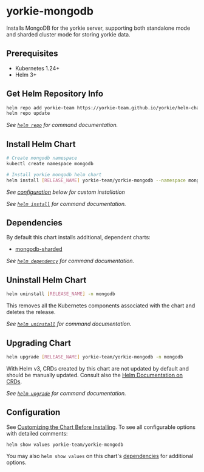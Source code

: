 # yorkie-mongodb

Installs MongoDB for the yorkie server, supporting both standalone mode and sharded cluster mode for storing yorkie data.

## Prerequisites

- Kubernetes 1.24+
- Helm 3+

## Get Helm Repository Info

```bash
helm repo add yorkie-team https://yorkie-team.github.io/yorkie/helm-charts
helm repo update
```

_See [`helm repo`](https://helm.sh/docs/helm/helm_repo/) for command documentation._

## Install Helm Chart

```bash
# Create mongodb namespace
kubectl create namespace mongodb

# Install yorkie mongodb helm chart
helm install [RELEASE_NAME] yorkie-team/yorkie-mongodb --namespace mongodb --set=sharded.enabled=true
```

_See [configuration](#configuration) below for custom installation_

_See [`helm install`](https://helm.sh/docs/helm/helm_install/) for command documentation._

## Dependencies

By default this chart installs additional, dependent charts:

- [mongodb-sharded](https://github.com/bitnami/charts/tree/main/bitnami/mongodb-sharded)

_See [`helm dependency`](https://helm.sh/docs/helm/helm_dependency/) for command documentation._

## Uninstall Helm Chart

```bash
helm uninstall [RELEASE_NAME] -n mongodb
```

This removes all the Kubernetes components associated with the chart and deletes the release.

_See [`helm uninstall`](https://helm.sh/docs/helm/helm_uninstall/) for command documentation._

## Upgrading Chart

```bash
helm upgrade [RELEASE_NAME] yorkie-team/yorkie-mongodb -n mongodb
```

With Helm v3, CRDs created by this chart are not updated by default and should be manually updated.
Consult also the [Helm Documentation on CRDs](https://helm.sh/docs/chart_best_practices/custom_resource_definitions).

_See [`helm upgrade`](https://helm.sh/docs/helm/helm_upgrade/) for command documentation._

## Configuration

See [Customizing the Chart Before Installing](https://helm.sh/docs/intro/using_helm/#customizing-the-chart-before-installing). To see all configurable options with detailed comments:

```console
helm show values yorkie-team/yorkie-mongodb
```

You may also `helm show values` on this chart's [dependencies](#dependencies) for additional options.

